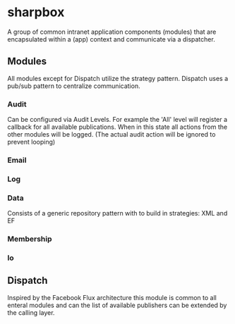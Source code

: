 # sharpbox
A group of common intranet application components (modules) that are encapsulated within a (app) context and communicate via a dispatcher.

## Modules 
All modules except for Dispatch utilize the strategy pattern. Dispatch uses a pub/sub pattern to centralize communication.

### Audit
Can be configured via Audit Levels. For example the 'All' level will register a callback for all available publications. When in this state all actions from the other modules will be logged. (The actual audit action will be ignored to prevent looping)

### Email

### Log

### Data
Consists of a generic repository pattern with to build in strategies: XML and EF

### Membership

### Io

## Dispatch
Inspired by the Facebook Flux architecture this module is common to all enteral modules and can the list of available publishers can be extended by the calling layer.
